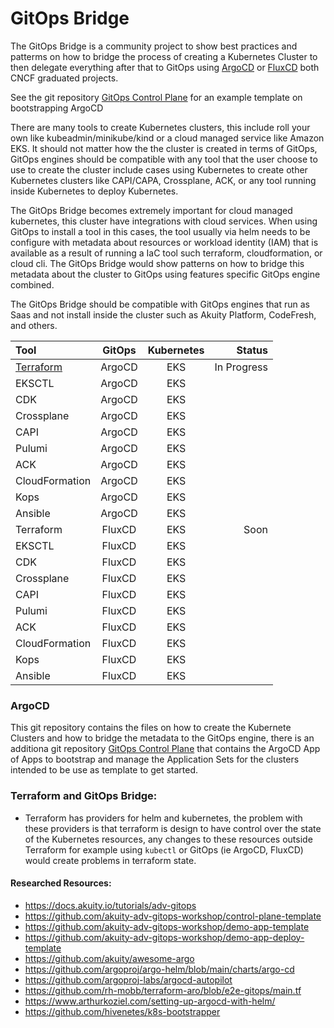 # GitOps Bridge

The GitOps Bridge is a community project to show best practices and patterms on how to bridge the process of creating a Kubernetes Cluster to then delegate everything after that to GitOps using [ArgoCD](https://www.cncf.io/projects/argo/) or [FluxCD](https://www.cncf.io/projects/flux/) both CNCF graduated projects.

See the git repository [GitOps Control Plane](https://github.com/csantanapr/gitops-control-plane) for an example template on bootstrapping ArgoCD

There are many tools to create Kubernetes clusters, this include roll your own like kubeadmin/minikube/kind or a cloud managed service like Amazon EKS. It should not matter how the the cluster is created in terms of GitOps, GitOps engines should be compatible with any tool that the user choose to use to create the cluster include cases using Kubernetes to create other Kubernetes clusters like CAPI/CAPA, Crossplane, ACK, or any tool running inside Kubernetes to deploy Kubernetes.

The GitOps Bridge becomes extremely important for cloud managed kubernetes, this cluster have integrations with cloud services. When using GitOps to install a tool in this cases, the tool usually via helm needs to be configure with metadata about resources or workload identity (IAM) that is available as a result of running a IaC tool such terraform, cloudformation, or cloud cli. The GitOps Bridge would show patterns on how to bridge this metadata about the cluster to GitOps using features specific GitOps engine combined.

The GitOps Bridge should be compatible with GitOps engines that run as Saas and not install inside the cluster such as Akuity Platform, CodeFresh, and others.

| Tool           | GitOps    | Kubernetes | Status |
| :---           |    :----: |   :----:   | ---:     |
| [Terraform](argocd/iac/terraform/examples/eks/)      | ArgoCD    |  EKS    |  In Progress |
| EKSCTL         | ArgoCD    |  EKS    |              |
| CDK            | ArgoCD    |  EKS    |              |
| Crossplane     | ArgoCD    |  EKS    |              |
| CAPI           | ArgoCD    |  EKS    |              |
| Pulumi         | ArgoCD    |  EKS    |              |
| ACK            | ArgoCD    |  EKS    |              |
| CloudFormation | ArgoCD    |  EKS    |              |
| Kops           | ArgoCD    |  EKS    |              |
| Ansible        | ArgoCD    |  EKS    |              |
| Terraform      | FluxCD    |  EKS    |  Soon |
| EKSCTL         | FluxCD    |  EKS    |              |
| CDK            | FluxCD    |  EKS    |              |
| Crossplane     | FluxCD    |  EKS    |              |
| CAPI           | FluxCD    |  EKS    |              |
| Pulumi         | FluxCD    |  EKS    |              |
| ACK            | FluxCD    |  EKS    |              |
| CloudFormation | FluxCD    |  EKS    |              |
| Kops           | FluxCD    |  EKS    |              |
| Ansible        | FluxCD    |  EKS    |              |

### ArgoCD

This git repository contains the files on how to create the Kubernete Clusters and how to bridge the metadata to the GitOps engine, there is an additiona git repository [GitOps Control Plane](https://github.com/csantanapr/gitops-control-plane) that contains the ArgoCD App of Apps to bootstrap and manage the Application Sets for the clusters intended to be use as template to get started.


### Terraform and GitOps Bridge:
- Terraform has providers for helm and kubernetes, the problem with these providers is that terraform is design to have control over the state
of the Kubernetes resources, any changes to these resources outside Terraform for example using `kubectl` or GitOps (ie ArgoCD, FluxCD) would create problems in terraform state.

#### Researched Resources:
- https://docs.akuity.io/tutorials/adv-gitops
- https://github.com/akuity-adv-gitops-workshop/control-plane-template
- https://github.com/akuity-adv-gitops-workshop/demo-app-template
- https://github.com/akuity-adv-gitops-workshop/demo-app-deploy-template
- https://github.com/akuity/awesome-argo
- https://github.com/argoproj/argo-helm/blob/main/charts/argo-cd
- https://github.com/argoproj-labs/argocd-autopilot
- https://github.com/rh-mobb/terraform-aro/blob/e2e-gitops/main.tf
- https://www.arthurkoziel.com/setting-up-argocd-with-helm/
- https://github.com/hivenetes/k8s-bootstrapper
